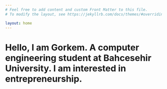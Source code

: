 ```yaml
---
# Feel free to add content and custom Front Matter to this file.
# To modify the layout, see https://jekyllrb.com/docs/themes/#overriding-theme-defaults

layout: home
---
```

# Hello, I am Gorkem. A computer engineering student at Bahcesehir University. I am interested in entrepreneurship.